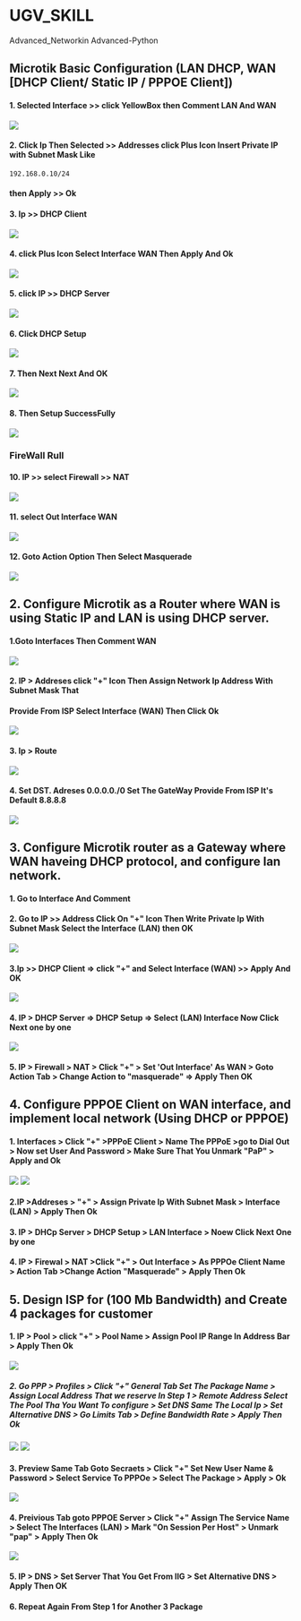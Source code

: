 # UGV_SKILL
Advanced_Networkin Advanced-Python

 ## Microtik Basic Configuration (LAN DHCP, WAN [DHCP Client/ Static IP / PPPOE Client]) 


#### 1. Selected Interface >> click YellowBox then Comment LAN And WAN
<img src="img/2022-11-18 (1).png">

#### 2. Click Ip Then Selected >> Addresses click Plus Icon Insert Private IP with Subnet Mask Like
`` 192.168.0.10/24 `` 
#### then Apply >> Ok



#### 3. Ip >> DHCP Client 

<img src="img/2022-11-18 (2).png">


#### 4. click Plus Icon  Select Interface WAN Then Apply And Ok
<img src="img/2022-11-18 (8).png">

#### 5. click IP >> DHCP Server
<img src="img/2022-11-18 (7).png">

<!-- <img src="img/2022-11-18 (9).png">


<img src="img/2022-11-18 (10).png"> -->


#### 6. Click DHCP Setup 
<img src="img/2022-11-18 (11).png">

#### 7. Then Next Next And OK
<img src="img/2022-11-18 (12).png">


#### 8. Then Setup SuccessFully
<img src="img/2022-11-18 (13).png">



### FireWall Rull
#### 10. IP >> select Firewall >> NAT
<img src="img/2022-11-18 (14).png">

#### 11. select Out Interface WAN 
<img src="img/2022-11-18 (15).png">

#### 12. Goto Action Option Then Select Masquerade
<img src="img/2022-11-18 (16).png">

## 2. Configure Microtik as a Router where WAN is using Static IP and LAN is using DHCP server.

#### 1.Goto Interfaces Then Comment WAN

<img src="img/day1.png">

#### 2. IP > Addreses click "+" Icon Then Assign Network Ip Address With Subnet Mask That
#### Provide From ISP Select Interface (WAN) Then Click Ok

<img src="img/day2.png">

#### 3. Ip > Route 

<img src="img/day3.png">

#### 4. Set DST. Adreses 0.0.0.0./0 Set The GateWay Provide From ISP It's Default   8.8.8.8 
<img src="img/day4.png">

## 3. Configure Microtik router as a Gateway where WAN haveing DHCP protocol, and configure lan network. 

#### 1. Go to Interface And Comment
#### 2. Go to IP >> Address Click On "+" Icon Then Write Private Ip With Subnet Mask Select the Interface (LAN) then OK

<img src="img/day3.1.png">

#### 3.Ip >> DHCP Client => click "+" and Select Interface (WAN) >> Apply And OK
<img src="img/day3.2.png">


#### 4. IP > DHCP Server => DHCP Setup => Select (LAN) Interface Now Click Next one by one
<img src="img/day3.3.png">

#### 5. IP > Firewall > NAT > Click "+" > Set 'Out Interface' As WAN > Goto Action Tab > Change Action to "masquerade" => Apply Then OK


## 4. Configure PPPOE Client on WAN interface, and implement local network (Using DHCP or PPPOE)


#### 1. Interfaces > Click "+" >PPPoE Client > Name The PPPoE >go to Dial Out > Now set User And Password > Make Sure That You Unmark "PaP" > Apply and Ok

<img src="img/day3.4.png">
<img src="img/day3.5.png">


#### 2.IP >Addreses > "+" > Assign Private Ip With Subnet Mask > Interface (LAN) > Apply Then Ok


#### 3. IP > DHCp Server > DHCP Setup > LAN Interface > Noew Click Next One by one

#### 4. IP > Firewal > NAT >Click "+" > Out Interface > As PPPOe Client Name > Action Tab >Change Action "Masquerade" > Apply Then Ok


## 5. Design ISP for (100 Mb Bandwidth) and Create 4 packages for customer

#### 1. IP > Pool > click "+" > Pool Name > Assign Pool IP Range In Address Bar > Apply Then Ok

<img src="img/day3.6.png">

##### 2. Go PPP > Profiles > Click "+" General Tab Set The Package Name > Assign Local Address That we reserve In Step 1 > Remote Address Select The Pool Tha You Want To configure > Set DNS Same The Local Ip > Set Alternative DNS > Go Limits Tab > Define Bandwidth Rate > Apply Then Ok


<img src="img/day3.8.png">

<img src="img/day3.7.7.png">

#### 3. Preview Same Tab Goto Secraets  > Click "+" Set New User Name & Password > Select Service To PPPOe  > Select The Package > Apply > Ok

<img src="img/day3.9.png">

#### 4. Preivious Tab goto PPPOE Server > Click "+" Assign The Service Name > Select The Interfaces (LAN) > Mark  "On Session Per Host" > Unmark "pap" > Apply Then Ok


<img src="img2022-11-21 (12).png">


#### 5. IP > DNS > Set Server That You Get From IIG > Set Alternative DNS > Apply Then OK

#### 6. Repeat Again From Step 1 for Another 3 Package



